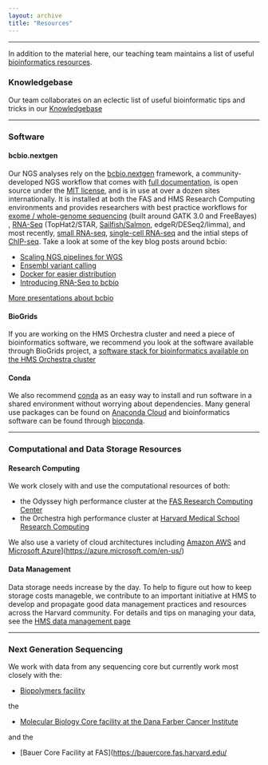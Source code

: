 ```yaml
---
layout: archive
title: "Resources"
---
```


----

In addition to the material here, our teaching team maintains a list of useful [bioinformatics resources](https://wiki.harvard.edu/confluence/display/hbctraining/Resources).

### Knowledgebase
Our team collaborates on an eclectic list of useful bioinformatic tips and tricks in our [Knowledgebase](http://bioinformatics.sph.harvard.edu/knowledgebase)

----


### Software

#### bcbio.nextgen

Our NGS analyses rely on the [bcbio.nextgen](https://github.com/chapmanb/bcbio-nextgen) framework, a community-developed NGS workflow that comes with [full documentation](https://bcbio-nextgen.readthedocs.org/en/latest/), is open source under the [MIT license](http://opensource.org/licenses/mit-license.html), and is in use at over a dozen sites internationally. It is installed at both the FAS and HMS Research Computing environments and provides researchers with best practice workflows for [exome / whole-genome sequencing](https://bcbio-nextgen.readthedocs.org/en/latest/contents/pipelines.html#variant-calling) (built around GATK 3.0 and FreeBayes) , [RNA-Seq](https://bcbio-nextgen.readthedocs.org/en/latest/contents/pipelines.html#rna-seq) (TopHat2/STAR, [Sailfish/Salmon](https://bcbio-nextgen.readthedocs.io/en/latest/contents/pipelines.html#fast-rna-seq), edgeR/DESeq2/limma), and most recently, [small RNA-seq](https://bcbio-nextgen.readthedocs.io/en/latest/contents/pipelines.html#smallrna-seq), [single-cell RNA-seq](https://bcbio-nextgen.readthedocs.io/en/latest/contents/pipelines.html#single-cell-rna-seq) and the intial steps of [ChIP-seq](https://bcbio-nextgen.readthedocs.io/en/latest/contents/pipelines.html#chip-seq). Take a look at some of the key blog posts around bcbio:

* [Scaling NGS pipelines for WGS](https://bcbio.wordpress.com/2013/05/22/scaling-variant-detection-pipelines-for-whole-genome-sequencing-analysis/)
* [Ensembl variant calling](https://bcbio.wordpress.com/2013/10/21/updated-comparison-of-variant-detection-methods-ensemble-freebayes-and-minimal-bam-preparation-pipelines/)
* [Docker for easier distribution](https://bcbio.wordpress.com/)
* [Introducing RNA-Seq to bcbio](http://spliced.ghost.io/automated-comparison-of-rna-seq-differential-expression-calls/)

[More presentations about bcbio](https://bcbio-nextgen.readthedocs.io/en/latest/contents/presentations.html)

#### BioGrids

If you are working on the HMS Orchestra cluster and need a piece of bioinformatics software, we recommend you look at the software available through BioGrids project, a [software stack for bioinformatics available on the HMS Orchestra cluster](http://www.biogrids.org/)

#### Conda

We also recommend [conda](https://conda.io/docs/index.html) as an easy way to install and run software in a shared environment without worrying about dependencies. Many general use packages can be found on [Anaconda Cloud](https://anaconda.org/) and bioinformatics software can be found through [bioconda](https://bioconda.github.io/).

----

### Computational and Data Storage Resources

#### Research Computing 

We work closely with and use the computational resources of both:

-  the Odyssey high performance cluster at the [FAS Research Computing Center](http://rc.fas.harvard.edu/)
-  the Orchestra high performance cluster at [Harvard Medical School Research Computing](https://rc.hms.harvard.edu)

We also use a variety of cloud architectures including [Amazon AWS](https://aws.amazon.com/) and [Microsoft Azure](https://azure.microsoft.com/en-us/)](https://azure.microsoft.com/en-us/)

#### Data Management

Data storage needs increase by the day. To help to figure out how to keep storage costs manageble, we contribute to an important initiative at HMS to develop and propagate good data management practices and resources across the Harvard community. For details and tips on managing your data, see the [HMS data management page](http://datamanagement.hms.harvard.edu/) 

----

### Next Generation Sequencing

We work with data from any sequencing core but currently work most closely with the:

- [Biopolymers facility](https://genome.med.harvard.edu/)

the

- [Molecular Biology Core facility at the Dana Farber Cancer Institute](https://mbcf.dfci.harvard.edu/)

and the

- [Bauer Core Facility at FAS](https://bauercore.fas.harvard.edu/








